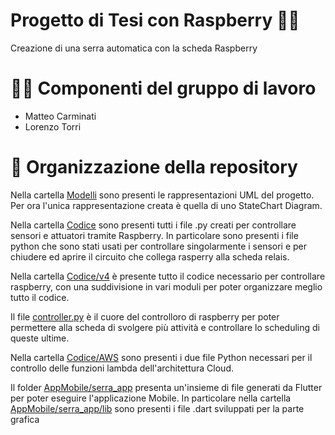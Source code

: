 # Progetto di Tesi con Raspberry 👨‍💻
Creazione di una serra automatica con la scheda Raspberry

# 🧑‍💻 Componenti del gruppo di lavoro
- Matteo Carminati
- Lorenzo Torri

# 📂 Organizzazione della repository
Nella cartella [Modelli](/Modelli) sono presenti le rappresentazioni UML del progetto. Per ora l'unica rappresentazione creata è quella di uno StateChart Diagram.

Nella cartella [Codice](/Codice) sono presenti tutti i file .py creati per controllare sensori e attuatori tramite Raspberry. In particolare sono presenti i file python che sono stati usati per controllare singolarmente i sensori e per chiudere ed aprire il circuito che collega rasperry alla scheda relais.

Nella cartella [Codice/v4](/Codice/v4) è presente tutto il codice necessario per controllare raspberry, con una suddivisione in vari moduli per poter organizzare meglio tutto il codice.

Il file [controller.py](/Codice/v4/Controller.py) è il cuore del controlloro di raspberry per poter permettere alla scheda di svolgere più attività e controllare lo scheduling di queste ultime.

Nella cartella [Codice/AWS](/Codice/AWS) sono presenti i due file Python necessari per il controllo delle funzioni lambda dell'architettura Cloud.

Il folder [AppMobile/serra_app](/AppMobile/serra_app) presenta un'insieme di file generati da Flutter per poter eseguire l'applicazione Mobile. In particolare nella cartella [AppMobile/serra_app/lib](/AppMobile/serra_app/lib) sono presenti i file .dart sviluppati per la parte grafica



